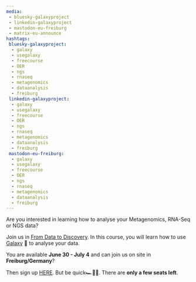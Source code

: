 ```yaml
---
media:
 - bluesky-galaxyproject
 - linkedin-galaxyproject
 - mastodon-eu-freiburg
 - matrix-eu-announce
hashtags:
 bluesky-galaxyproject:
  - galaxy
  - usegalaxy
  - freecourse
  - OER
  - ngs
  - rnaseq
  - metagenomics
  - dataanalysis
  - freiburg
 linkedin-galaxyproject:
  - galaxy
  - usegalaxy
  - freecourse
  - OER
  - ngs
  - rnaseq
  - metagenomics
  - dataanalysis
  - freiburg
 mastodon-eu-freiburg:
  - galaxy
  - usegalaxy
  - freecourse
  - OER
  - ngs
  - rnaseq
  - metagenomics
  - dataanalysis
  - freiburg
---
```

Are you interested in learning how to analyse your Metagenomics, RNA-Seq or NGS data? 

Join us in [From Data to Discovery](https://training.galaxyproject.org/training-material/events/2025-06-30-hts-workshop-freiburg.html).
In this course, you will learn how to use [Galaxy](https://usegalaxy.eu/) 🚀 to analyse your data. 

You are available **June 30 - July 4** and can join us on site in **Freiburg/Germany**?

Then sign up [HERE](https://forms.gle/HWRH3pduxgHuzwr67). But be quick🏎️💨🔥.  There are **only a few seats left**.
